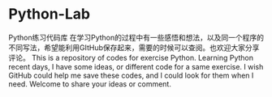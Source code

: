 # Python-Lab
Python练习代码库
  在学习Python的过程中有一些感悟和想法，以及同一个程序的不同写法，希望能利用GItHub保存起来，需要的时候可以查阅。也欢迎大家分享评论。
	This is a repository of codes for exercise Python.
	Learning Python recent days, I have some ideas, or different code for a same exercise. I wish GitHub could help me save these codes, and I could look for them when I need. Welcome to share your ideas or comment.
